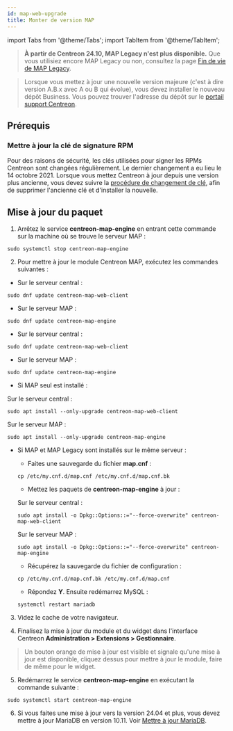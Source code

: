 ```yaml
---
id: map-web-upgrade
title: Monter de version MAP
---
```

import Tabs from '@theme/Tabs';
import TabItem from '@theme/TabItem';

> **À partir de Centreon 24.10, MAP Legacy n'est plus disponible.** Que vous utilisiez encore MAP Legacy ou non, consultez la page [Fin de vie de MAP Legacy](https://docs.centreon.com/fr/docs/graph-views/map-legacy-eol/).

> Lorsque vous mettez à jour une nouvelle version majeure (c'est à dire version A.B.x avec A ou B qui évolue), vous devez installer le nouveau dépôt Business. Vous pouvez trouver l'adresse du dépôt sur le [portail support Centreon](https://support.centreon.com/hc/fr/categories/10341239833105-D%C3%A9p%C3%B4ts).

## Prérequis

### Mettre à jour la clé de signature RPM

Pour des raisons de sécurité, les clés utilisées pour signer les RPMs Centreon sont changées régulièrement. Le dernier changement a eu lieu le 14 octobre 2021. Lorsque vous mettez Centreon à jour depuis une version plus ancienne, vous devez suivre la [procédure de changement de clé](../security/key-rotation.md#installation-existante), afin de supprimer l'ancienne clé et d'installer la nouvelle.

## Mise à jour du paquet

1. Arrêtez le service **centreon-map-engine** en entrant cette commande sur la machine où se trouve le serveur MAP :

 ```shell
 sudo systemctl stop centreon-map-engine
 ```
  
2. Pour mettre à jour le module Centreon MAP, exécutez les commandes suivantes :

<Tabs groupId="sync">
<TabItem value="Alma / RHEL / Oracle Linux 8" label="Alma / RHEL / Oracle Linux 8">

 - Sur le serveur central :
 
 ``` shell
 sudo dnf update centreon-map-web-client
 ```

 - Sur le serveur MAP :
 
 ``` shell
 sudo dnf update centreon-map-engine
 ```

</TabItem>
<TabItem value="Alma / RHEL / Oracle Linux 9" label="Alma / RHEL / Oracle Linux 9">

 - Sur le serveur central :
 
 ``` shell
 sudo dnf update centreon-map-web-client
 ```

 - Sur le serveur MAP :
 
 ``` shell
 sudo dnf update centreon-map-engine
 ```

</TabItem>
<TabItem value="Debian 12" label="Debian 12">

 - Si MAP seul est installé :
 
 Sur le serveur central :
 
 ``` shell
 sudo apt install --only-upgrade centreon-map-web-client
 ```
 
 Sur le serveur MAP :
 
 ``` shell
 sudo apt install --only-upgrade centreon-map-engine
 ```

 - Si MAP et MAP Legacy sont installés sur le même serveur :
   
   - Faites une sauvegarde du fichier **map.cnf** :
    
    ```shell
    cp /etc/my.cnf.d/map.cnf /etc/my.cnf.d/map.cnf.bk
    ```

   - Mettez les paquets de **centreon-map-engine** à jour :

   Sur le serveur central :
   
   ``` shell
   sudo apt install -o Dpkg::Options::="--force-overwrite" centreon-map-web-client
   ```
   
   Sur le serveur MAP :
   
   ``` shell
   sudo apt install -o Dpkg::Options::="--force-overwrite" centreon-map-engine
   ```
  
   - Récupérez la sauvegarde du fichier de configuration :
   
    ```shell
    cp /etc/my.cnf.d/map.cnf.bk /etc/my.cnf.d/map.cnf
    ```

   - Répondez **Y**. Ensuite redémarrez MySQL :
   
    ```shell
    systemctl restart mariadb
    ```

</TabItem>
</Tabs>

3. Videz le cache de votre navigateur.

4. Finalisez la mise à jour du module et du widget dans l'interface Centreon **Administration > Extensions > Gestionnaire**.

 > Un bouton orange de mise à jour est visible et signale qu'une mise à
jour est disponible, cliquez dessus pour mettre à jour le module, faire
de même pour le widget.

5. Redémarrez le service **centreon-map-engine** en exécutant la commande suivante :
 
  ```shell
  sudo systemctl start centreon-map-engine
  ```

6. Si vous faites une mise à jour vers la version 24.04 et plus, vous devez mettre à jour MariaDB en version 10.11. Voir [Mettre à jour MariaDB](../upgrade/upgrade-mariadb.md).
